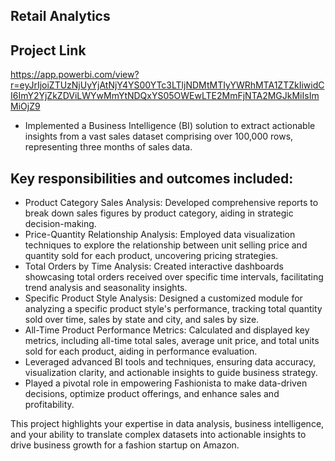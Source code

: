 ## Retail Analytics

## Project Link
https://app.powerbi.com/view?r=eyJrIjoiZTUzNjUyYjAtNjY4YS00YTc3LTljNDMtMTIyYWRhMTA1ZTZkIiwidCI6ImY2YjZkZDViLWYwMmYtNDQxYS05OWEwLTE2MmFjNTA2MGJkMiIsImMiOjZ9

- Implemented a Business Intelligence (BI) solution to extract actionable insights from a vast sales dataset comprising over 100,000 rows, representing three months of sales data.
## Key responsibilities and outcomes included:
- Product Category Sales Analysis: Developed comprehensive reports to break down sales figures by product category, aiding in strategic decision-making.
- Price-Quantity Relationship Analysis: Employed data visualization techniques to explore the relationship between unit selling price and quantity sold for each product, uncovering pricing strategies.
- Total Orders by Time Analysis: Created interactive dashboards showcasing total orders received over specific time intervals, facilitating trend analysis and seasonality insights.
- Specific Product Style Analysis: Designed a customized module for analyzing a specific product style's performance, tracking total quantity sold over time, sales by state and city, and sales by size.
- All-Time Product Performance Metrics: Calculated and displayed key metrics, including all-time total sales, average unit price, and total units sold for each product, aiding in performance evaluation.
- Leveraged advanced BI tools and techniques, ensuring data accuracy, visualization clarity, and actionable insights to guide business strategy.
- Played a pivotal role in empowering Fashionista to make data-driven decisions, optimize product offerings, and enhance sales and profitability.

This project highlights your expertise in data analysis, business intelligence, and your ability to translate complex datasets into actionable insights to drive business growth for a fashion startup on Amazon.
